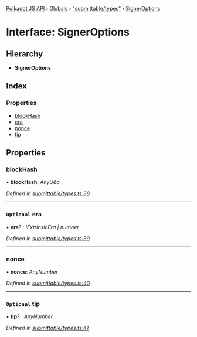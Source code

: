 [Polkadot JS API](../README.md) › [Globals](../globals.md) › ["submittable/types"](../modules/_submittable_types_.md) › [SignerOptions](_submittable_types_.signeroptions.md)

# Interface: SignerOptions

## Hierarchy

* **SignerOptions**

## Index

### Properties

* [blockHash](_submittable_types_.signeroptions.md#blockhash)
* [era](_submittable_types_.signeroptions.md#optional-era)
* [nonce](_submittable_types_.signeroptions.md#nonce)
* [tip](_submittable_types_.signeroptions.md#optional-tip)

## Properties

###  blockHash

• **blockHash**: *AnyU8a*

*Defined in [submittable/types.ts:38](https://github.com/polkadot-js/api/blob/8b1a7a8584/packages/api/src/submittable/types.ts#L38)*

___

### `Optional` era

• **era**? : *IExtrinsicEra | number*

*Defined in [submittable/types.ts:39](https://github.com/polkadot-js/api/blob/8b1a7a8584/packages/api/src/submittable/types.ts#L39)*

___

###  nonce

• **nonce**: *AnyNumber*

*Defined in [submittable/types.ts:40](https://github.com/polkadot-js/api/blob/8b1a7a8584/packages/api/src/submittable/types.ts#L40)*

___

### `Optional` tip

• **tip**? : *AnyNumber*

*Defined in [submittable/types.ts:41](https://github.com/polkadot-js/api/blob/8b1a7a8584/packages/api/src/submittable/types.ts#L41)*
